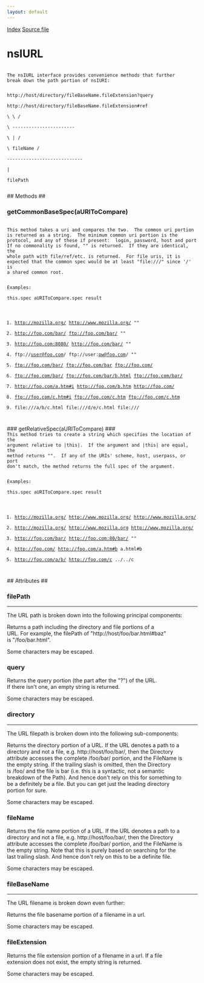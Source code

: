 ```yaml
---
layout: default
---
```

<div id='links'><a href="../index.html">Index</a>
<a href="http://dxr.mozilla.org/mozilla-central/source/netwerk/base/public/nsIURL.idl">Source file</a>
</div>

# nsIURL #
<code>  
The nsIURL interface provides convenience methods that further  
break down the path portion of nsIURI:  
  
http://host/directory/fileBaseName.fileExtension?query  
http://host/directory/fileBaseName.fileExtension#ref  
           \          \                       /  
            \          -----------------------  
             \                   |          /  
              \               fileName     /  
               ----------------------------  
                           |  
                       filePath  
  
</code>
## Methods ##

### getCommonBaseSpec(aURIToCompare) ###
<code>  
This method takes a uri and compares the two.  The common uri portion  
is returned as a string.  The minimum common uri portion is the   
protocol, and any of these if present:  login, password, host and port  
If no commonality is found, "" is returned.  If they are identical, the  
whole path with file/ref/etc. is returned.  For file uris, it is  
expected that the common spec would be at least "file:///" since '/' is  
a shared common root.  
  
Examples:  
   this.spec               aURIToCompare.spec        result  
1) http://mozilla.org/     http://www.mozilla.org/   ""  
2) http://foo.com/bar/     ftp://foo.com/bar/        ""  
3) http://foo.com:8080/    http://foo.com/bar/       ""  
4) ftp://user@foo.com/     ftp://user:pw@foo.com/    ""  
5) ftp://foo.com/bar/      ftp://foo.com/bar         ftp://foo.com/  
6) ftp://foo.com/bar/      ftp://foo.com/bar/b.html  ftp://foo.com/bar/  
7) http://foo.com/a.htm#i  http://foo.com/b.htm      http://foo.com/  
8) ftp://foo.com/c.htm#i   ftp://foo.com/c.htm       ftp://foo.com/c.htm  
9) file:///a/b/c.html      file:///d/e/c.html        file:///  
  
</code>
### getRelativeSpec(aURIToCompare) ###
<code>  
This method tries to create a string which specifies the location of the  
argument relative to |this|.  If the argument and |this| are equal, the  
method returns "".  If any of the URIs' scheme, host, userpass, or port  
don't match, the method returns the full spec of the argument.  
  
Examples:  
   this.spec               aURIToCompare.spec        result  
1) http://mozilla.org/     http://www.mozilla.org/   http://www.mozilla.org/  
2) http://mozilla.org/     http://www.mozilla.org    http://www.mozilla.org/  
3) http://foo.com/bar/     http://foo.com:80/bar/    ""  
4) http://foo.com/         http://foo.com/a.htm#b    a.html#b  
5) http://foo.com/a/b/     http://foo.com/c          ../../c  
  
</code>
## Attributes ##

### filePath ###
*********************************************************************  
The URL path is broken down into the following principal components:  
  
  
Returns a path including the directory and file portions of a  
URL.  For example, the filePath of "http://host/foo/bar.html#baz"  
is "/foo/bar.html".  
  
Some characters may be escaped.  
  

### query ###
  
Returns the query portion (the part after the "?") of the URL.  
If there isn't one, an empty string is returned.  
  
Some characters may be escaped.  
  

### directory ###
*********************************************************************  
The URL filepath is broken down into the following sub-components:  
  
  
Returns the directory portion of a URL.  If the URL denotes a path to a  
directory and not a file, e.g. http://host/foo/bar/, then the Directory  
attribute accesses the complete /foo/bar/ portion, and the FileName is  
the empty string. If the trailing slash is omitted, then the Directory  
is /foo/ and the file is bar (i.e. this is a syntactic, not a semantic  
breakdown of the Path).  And hence don't rely on this for something to  
be a definitely be a file. But you can get just the leading directory  
portion for sure.  
  
Some characters may be escaped.  
  

### fileName ###
  
Returns the file name portion of a URL.  If the URL denotes a path to a  
directory and not a file, e.g. http://host/foo/bar/, then the Directory  
attribute accesses the complete /foo/bar/ portion, and the FileName is  
the empty string. Note that this is purely based on searching for the  
last trailing slash. And hence don't rely on this to be a definite file.   
  
Some characters may be escaped.  
  

### fileBaseName ###
*********************************************************************  
The URL filename is broken down even further:  
  
  
Returns the file basename portion of a filename in a url.  
  
Some characters may be escaped.  
  

### fileExtension ###
  
Returns the file extension portion of a filename in a url.  If a file  
extension does not exist, the empty string is returned.  
  
Some characters may be escaped.  
  

